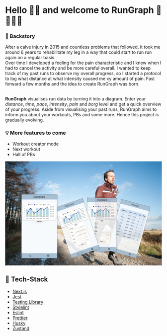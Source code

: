 # Hello 👋🏼 and welcome to RunGraph 🏃🏃🏼‍♀️

### 💭 Backstory
After a calve injury in 2015 and countless problems that followed, it took me around 6 years to rehabilitate my leg in a way that could start to run run again on a regular basis. <br> 
Over time I developed a feeling for the pain characteristic and I knew when I had to cancel the activity and be more careful overall. I wanted to keep track of my past runs to observe my overall progress, so I started a protocol to log what distance at what intensity caused me xy amount of pain. Fast forward a few months and the idea to create RunGraph was born.<br><br>

**RunGraph** visualises run data by turning it into a diagram. Enter your _distance_, _time_, _pace_, _intensity_, _pain_ and _borg_ level and get a quick overview of your progress.
Aside from visualising your past runs, RunGraph aims to inform you about your workouts, PBs and some more. Hence this project is gradually evolving.

### 💡 More features to come
- Workout creator mode
- Next workout
- Hall of PBs

![presentation](./public/presentation2.png)

## 📂 Tech-Stack

-   [Next.js](https://nextjs.org/)
-   [Jest](https://jestjs.io/)
-   [Testing Library](https://testing-library.com/)
-   [Stylelint](https://stylelint.io/)
-   [Eslint](https://eslint.org/)
-   [Prettier](https://prettier.io/)
-   [Husky](https://typicode.github.io/husky/)
-   [Zustand](https://zustand-demo.pmnd.rs/)
